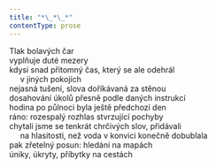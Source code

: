 ```yaml
---
title: "*\_*\_*"
contentType: prose
---
```


<section>

Tlak bolavých čar  
vyplňuje duté mezery  
kdysi snad přítomný čas, který se ale odehrál  
     v jiných pokojích  
nejasná tušení, slova doříkávaná za stěnou  
dosahování úkolů přesně podle daných instrukcí  
hodina po půlnoci byla ještě předchozí den  
ráno: rozespalý rozhlas stvrzující pochyby  
chytali jsme se tenkrát chrčivých slov, přidávali  
     na hlasitosti, než voda v konvici konečně dobublala  
pak zřetelný posun: hledání na mapách  
úniky, úkryty, příbytky na cestách

</section>
